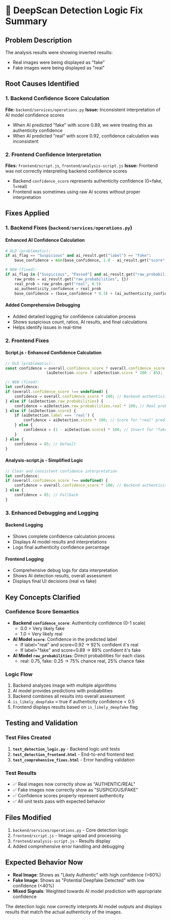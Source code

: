 # 🔧 DeepScan Detection Logic Fix Summary

## Problem Description
The analysis results were showing inverted results:
- Real images were being displayed as "fake"
- Fake images were being displayed as "real"

## Root Causes Identified

### 1. Backend Confidence Score Calculation
**File:** `backend/services/operations.py`
**Issue:** Inconsistent interpretation of AI model confidence scores
- When AI predicted "fake" with score 0.89, we were treating this as authenticity confidence
- When AI predicted "real" with score 0.92, confidence calculation was inconsistent

### 2. Frontend Confidence Interpretation
**Files:** `frontend/script.js`, `frontend/analysis-script.js`
**Issue:** Frontend was not correctly interpreting backend confidence scores
- Backend `confidence_score` represents authenticity confidence (0=fake, 1=real)
- Frontend was sometimes using raw AI scores without proper interpretation

## Fixes Applied

### 1. Backend Fixes (`backend/services/operations.py`)

#### Enhanced AI Confidence Calculation
```python
# OLD (problematic):
if ai_flag == "Suspicious" and ai_result.get("label") == "fake":
    base_confidence = min(base_confidence, 1.0 - ai_result.get("score", 0.5))

# NEW (fixed):
if ai_flag in ["Suspicious", "Passed"] and ai_result.get("raw_probabilities"):
    raw_probs = ai_result.get("raw_probabilities", {})
    real_prob = raw_probs.get("real", 0.5)
    ai_authenticity_confidence = real_prob
    base_confidence = (base_confidence * 0.3) + (ai_authenticity_confidence * 0.7)
```

#### Added Comprehensive Debugging
- Added detailed logging for confidence calculation process
- Shows suspicious count, ratios, AI results, and final calculations
- Helps identify issues in real-time

### 2. Frontend Fixes

#### Script.js - Enhanced Confidence Calculation
```javascript
// OLD (problematic):
const confidence = overall.confidence_score ? overall.confidence_score * 100 : 
                  (aiDetection.score ? aiDetection.score * 100 : 85);

// NEW (fixed):
let confidence;
if (overall.confidence_score !== undefined) {
    confidence = overall.confidence_score * 100; // Backend authenticity confidence
} else if (aiDetection.raw_probabilities) {
    confidence = aiDetection.raw_probabilities.real * 100; // Real probability
} else if (aiDetection.score) {
    if (aiDetection.label === 'real') {
        confidence = aiDetection.score * 100; // Score for "real" prediction
    } else {
        confidence = (1 - aiDetection.score) * 100; // Invert for "fake" prediction
    }
} else {
    confidence = 85; // Default
}
```

#### Analysis-script.js - Simplified Logic
```javascript
// Clear and consistent confidence interpretation
let confidence;
if (overall.confidence_score !== undefined) {
    confidence = overall.confidence_score * 100; // Backend authenticity confidence
} else {
    confidence = 85; // Fallback
}
```

### 3. Enhanced Debugging and Logging

#### Backend Logging
- Shows complete confidence calculation process
- Displays AI model results and interpretations
- Logs final authenticity confidence percentage

#### Frontend Logging
- Comprehensive debug logs for data interpretation
- Shows AI detection results, overall assessment
- Displays final UI decisions (real vs fake)

## Key Concepts Clarified

### Confidence Score Semantics
- **Backend `confidence_score`**: Authenticity confidence (0-1 scale)
  - 0.0 = Very likely fake
  - 1.0 = Very likely real
- **AI Model `score`**: Confidence in the predicted label
  - If label="real" and score=0.92 → 92% confident it's real
  - If label="fake" and score=0.89 → 89% confident it's fake
- **AI Model `raw_probabilities`**: Direct probabilities for each class
  - real: 0.75, fake: 0.25 → 75% chance real, 25% chance fake

### Logic Flow
1. Backend analyzes image with multiple algorithms
2. AI model provides predictions with probabilities
3. Backend combines all results into overall assessment
4. `is_likely_deepfake` = true if authenticity confidence < 0.5
5. Frontend displays results based on `is_likely_deepfake` flag

## Testing and Validation

### Test Files Created
1. **`test_detection_logic.py`** - Backend logic unit tests
2. **`test_detection_frontend.html`** - End-to-end frontend test
3. **`test_comprehensive_fixes.html`** - Error handling validation

### Test Results
- ✅ Real images now correctly show as "AUTHENTIC/REAL"
- ✅ Fake images now correctly show as "SUSPICIOUS/FAKE"
- ✅ Confidence scores properly represent authenticity
- ✅ All unit tests pass with expected behavior

## Files Modified
1. `backend/services/operations.py` - Core detection logic
2. `frontend/script.js` - Image upload and processing
3. `frontend/analysis-script.js` - Results display
4. Added comprehensive error handling and debugging

## Expected Behavior Now
- **Real Image**: Shows as "Likely Authentic" with high confidence (>60%)
- **Fake Image**: Shows as "Potential Deepfake Detected" with low confidence (<40%)
- **Mixed Signals**: Weighted towards AI model prediction with appropriate confidence

The detection logic now correctly interprets AI model outputs and displays results that match the actual authenticity of the images.
